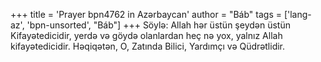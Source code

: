 +++
title = 'Prayer bpn4762 in Azərbaycan'
author = "Báb"
tags = ['lang-az', 'bpn-unsorted', "Báb"]
+++
Söylə: Allah hər üstün şeydən üstün Kifayətedicidir, yerdə və göydə olanlardan heç nə yox, yalnız Allah kifayətedicidir. Həqiqətən, O, Zatında Bilici, Yardımçı və Qüdrətlidir.
